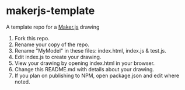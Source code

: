 # makerjs-template
A template repo for a [Maker.js](http://microsoft.github.io/maker.js/) drawing

1. Fork this repo.
2. Rename your copy of the repo.
3. Rename "MyModel" in these files: index.html, index.js & test.js.
4. Edit index.js to create your drawing.
5. View your drawing by opening index.html in your browser.
6. Change this README.md with details about your drawing.
7. If you plan on publishing to NPM, open package.json and edit where noted.
